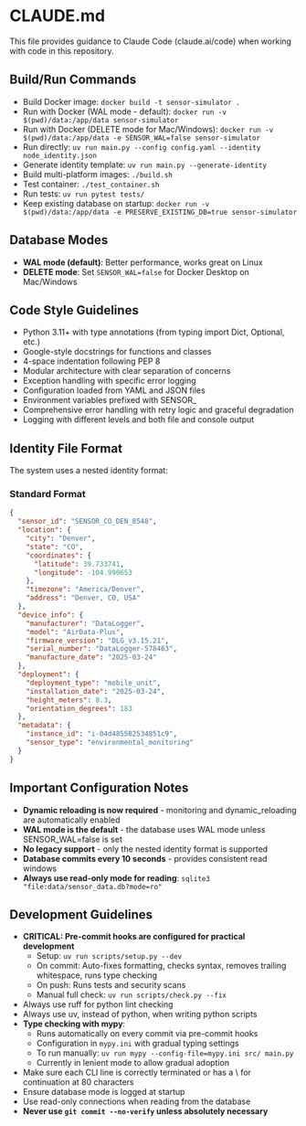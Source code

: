 # CLAUDE.md

This file provides guidance to Claude Code (claude.ai/code) when working with code in this repository.

## Build/Run Commands
- Build Docker image: `docker build -t sensor-simulator .`
- Run with Docker (WAL mode - default): `docker run -v $(pwd)/data:/app/data sensor-simulator`
- Run with Docker (DELETE mode for Mac/Windows): `docker run -v $(pwd)/data:/app/data -e SENSOR_WAL=false sensor-simulator`
- Run directly: `uv run main.py --config config.yaml --identity node_identity.json`
- Generate identity template: `uv run main.py --generate-identity`
- Build multi-platform images: `./build.sh`
- Test container: `./test_container.sh`
- Run tests: `uv run pytest tests/`
- Keep existing database on startup: `docker run -v $(pwd)/data:/app/data -e PRESERVE_EXISTING_DB=true sensor-simulator`

## Database Modes
- **WAL mode (default)**: Better performance, works great on Linux
- **DELETE mode**: Set `SENSOR_WAL=false` for Docker Desktop on Mac/Windows

## Code Style Guidelines
- Python 3.11+ with type annotations (from typing import Dict, Optional, etc.)
- Google-style docstrings for functions and classes
- 4-space indentation following PEP 8
- Modular architecture with clear separation of concerns
- Exception handling with specific error logging
- Configuration loaded from YAML and JSON files
- Environment variables prefixed with SENSOR_
- Comprehensive error handling with retry logic and graceful degradation
- Logging with different levels and both file and console output

## Identity File Format
The system uses a nested identity format:

### Standard Format
```json
{
  "sensor_id": "SENSOR_CO_DEN_8548",
  "location": {
    "city": "Denver",
    "state": "CO",
    "coordinates": {
      "latitude": 39.733741,
      "longitude": -104.990653
    },
    "timezone": "America/Denver",
    "address": "Denver, CO, USA"
  },
  "device_info": {
    "manufacturer": "DataLogger",
    "model": "AirData-Plus",
    "firmware_version": "DLG_v3.15.21",
    "serial_number": "DataLogger-578463",
    "manufacture_date": "2025-03-24"
  },
  "deployment": {
    "deployment_type": "mobile_unit",
    "installation_date": "2025-03-24",
    "height_meters": 8.3,
    "orientation_degrees": 183
  },
  "metadata": {
    "instance_id": "i-04d485582534851c9",
    "sensor_type": "environmental_monitoring"
  }
}
```

## Important Configuration Notes
- **Dynamic reloading is now required** - monitoring and dynamic_reloading are automatically enabled
- **WAL mode is the default** - the database uses WAL mode unless SENSOR_WAL=false is set
- **No legacy support** - only the nested identity format is supported
- **Database commits every 10 seconds** - provides consistent read windows
- **Always use read-only mode for reading**: `sqlite3 "file:data/sensor_data.db?mode=ro"`

## Development Guidelines
- **CRITICAL: Pre-commit hooks are configured for practical development**
  - Setup: `uv run scripts/setup.py --dev`
  - On commit: Auto-fixes formatting, checks syntax, removes trailing whitespace, runs type checking
  - On push: Runs tests and security scans
  - Manual full check: `uv run scripts/check.py --fix`
- Always use ruff for python lint checking
- Always use uv, instead of python, when writing python scripts
- **Type checking with mypy**:
  - Runs automatically on every commit via pre-commit hooks
  - Configuration in `mypy.ini` with gradual typing settings
  - To run manually: `uv run mypy --config-file=mypy.ini src/ main.py`
  - Currently in lenient mode to allow gradual adoption
- Make sure each CLI line is correctly terminated or has a \ for continuation at 80 characters
- Ensure database mode is logged at startup
- Use read-only connections when reading from the database
- **Never use `git commit --no-verify` unless absolutely necessary**
